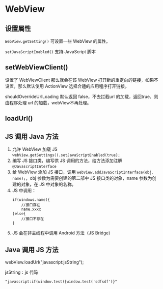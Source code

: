 # WebView

## 设置属性

`WebView.getSetting()` 可设置一些 WebView 的属性。

`setJavaScriptEnabled()` 支持 JavaScript 脚本

## setWebViewClient()

设置了 WebViewClient 那么就会在该 WebView 打开新的重定向的链接，如果不设置，那么默认使用 ActionView 选择合适的应用程序打开链接。

shouldOverrideUrlLoading 默认返回 false，不去拦截url 的加载，返回true，则由程序处理 url 的加载，webView不再处理。

## loadUrl()

## JS 调用 Java 方法

1. 允许 WebView 加载 JS `webView.getSettings().setJavaScriptEnabled(true);`
2. 编写 JS 接口类，编写供 JS 调用的方法，给方法添加注解 `@JavascriptInterface`
3. 给 WebView 添加 JS 接口，调用 `webView.addJavaScriptInterface(obj, name);`，obj 参数为需要创建的第二部中 JS 接口类的对象，name 参数为创建的对象，在 JS 中对象的名称。
4. JS 中调用：
    ```
    if(windows.name){
        //接口存在
        name.xxxx
    }else{
        //接口不存在
    }
    ```
5. JS 会在非主线程中调用 Android 方法（JS Bridge）

## Java 调用 JS 方法

webView.loadUrl("javascript:jsString");

jsString：js 代码

```
"javascript:if(window.test){window.test('sdfsdf')}"
```